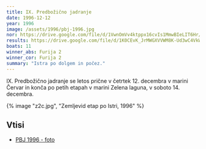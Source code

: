 ```yaml
---
title: IX. Predbožično jadranje
date: 1996-12-12
year: 1996
image: /assets/1996/pbj-1996.jpg
nor: https://drive.google.com/file/d/1VwnOmVv4ktppx16cvIs1MmwBIeLIT6Hr/view?usp=sharing
results: https://drive.google.com/file/d/1K0CEvK_JrMWGXVVWM8K-Ud3wC4VkWm04/view?usp=sharing
boats: 11
winner_abs: Furija 2
winner_cor: Furija 2
summary: "Istra po dolgem in počez."
---
```


IX. Predbožično jadranje se letos prične v četrtek 12. decembra v marini Červar in konča po petih etapah v marini Zelena laguna, v soboto 14. decembra.

{% image "z2c.jpg", "Zemljevid etap po Istri, 1996" %}

## Vtisi
 - [PBJ 1996 - foto](https://photos.app.goo.gl/oMh2AMnrYERwcziP7)
